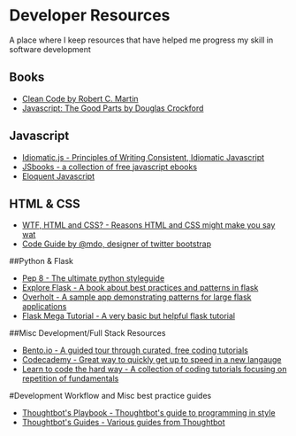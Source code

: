 # Developer Resources

A place where I keep resources that have helped me progress my skill in software development

## Books
* [Clean Code by Robert C. Martin](http://amzn.com/0132350882)
* [Javascript: The Good Parts by Douglas Crockford](http://amzn.com/0596517742)

## Javascript
* [Idiomatic.js - Principles of Writing Consistent, Idiomatic Javascript](https://github.com/rwaldron/idiomatic.js) 
* [JSbooks - a collection of free javascript ebooks](http://jsbooks.revolunet.com/)
* [Eloquent Javascript](http://eloquentjavascript.net/)

## HTML & CSS
* [WTF, HTML and CSS? - Reasons HTML and CSS might make you say wat](http://wtfhtmlcss.com/)
* [Code Guide by @mdo, designer of twitter bootstrap](http://codeguide.co/)

##Python & Flask
* [Pep 8 - The ultimate python styleguide](https://www.python.org/dev/peps/pep-0008/)
* [Explore Flask - A book about best practices and patterns in flask](https://exploreflask.com/index.html)
* [Overholt - A sample app demonstrating patterns for large flask applications](http://mattupstate.com/python/2013/06/26/how-i-structure-my-flask-applications.html)
* [Flask Mega Tutorial - A very basic but helpful flask tutorial](http://blog.miguelgrinberg.com/post/the-flask-mega-tutorial-part-i-hello-world)

##Misc Development/Full Stack Resources
* [Bento.io - A guided tour through curated, free coding tutorials](http://bento.io)
* [Codecademy - Great way to quickly get up to speed in a new langauge](http://codecademy.com)
* [Learn to code the hard way - A collection of coding tutorials focusing on  repetition of fundamentals](http://learncodethehardway.org/)

#Development Workflow and Misc best practice guides
* [Thoughtbot's Playbook - Thoughtbot's guide to programming in style](http://playbook.thoughtbot.com/)
* [Thoughtbot's Guides - Various guides from Thoughtbot](https://github.com/thoughtbot/guides) 



